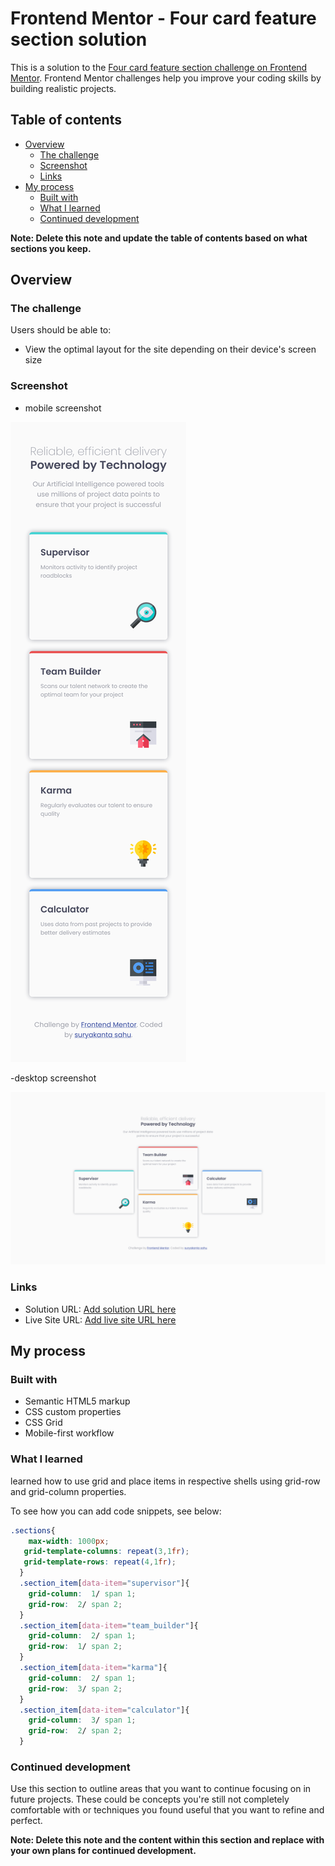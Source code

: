 # Frontend Mentor - Four card feature section solution

This is a solution to the [Four card feature section challenge on Frontend Mentor](https://www.frontendmentor.io/challenges/four-card-feature-section-weK1eFYK). Frontend Mentor challenges help you improve your coding skills by building realistic projects. 

## Table of contents

- [Overview](#overview)
  - [The challenge](#the-challenge)
  - [Screenshot](#screenshot)
  - [Links](#links)
- [My process](#my-process)
  - [Built with](#built-with)
  - [What I learned](#what-i-learned)
  - [Continued development](#continued-development)

**Note: Delete this note and update the table of contents based on what sections you keep.**

## Overview

### The challenge

Users should be able to:

- View the optimal layout for the site depending on their device's screen size

### Screenshot

- mobile screenshot

![](./screenshots/mobile.png)

-desktop screenshot

![](./screenshots/desktop.png)


### Links

- Solution URL: [Add solution URL here](https://your-solution-url.com)
- Live Site URL: [Add live site URL here](https://your-live-site-url.com)

## My process

### Built with

- Semantic HTML5 markup
- CSS custom properties
- CSS Grid
- Mobile-first workflow


### What I learned

learned how to use grid and place items in respective shells using grid-row and grid-column properties.

To see how you can add code snippets, see below:

```css
.sections{
    max-width: 1000px;
   grid-template-columns: repeat(3,1fr);
   grid-template-rows: repeat(4,1fr);
  }
  .section_item[data-item="supervisor"]{
    grid-column:  1/ span 1;
    grid-row:  2/ span 2;
  }
  .section_item[data-item="team_builder"]{
    grid-column:  2/ span 1;
    grid-row:  1/ span 2;
  }
  .section_item[data-item="karma"]{
    grid-column:  2/ span 1;
    grid-row:  3/ span 2;
  }
  .section_item[data-item="calculator"]{
    grid-column:  3/ span 1;
    grid-row:  2/ span 2;
  }
```

### Continued development

Use this section to outline areas that you want to continue focusing on in future projects. These could be concepts you're still not completely comfortable with or techniques you found useful that you want to refine and perfect.

**Note: Delete this note and the content within this section and replace with your own plans for continued development.**
